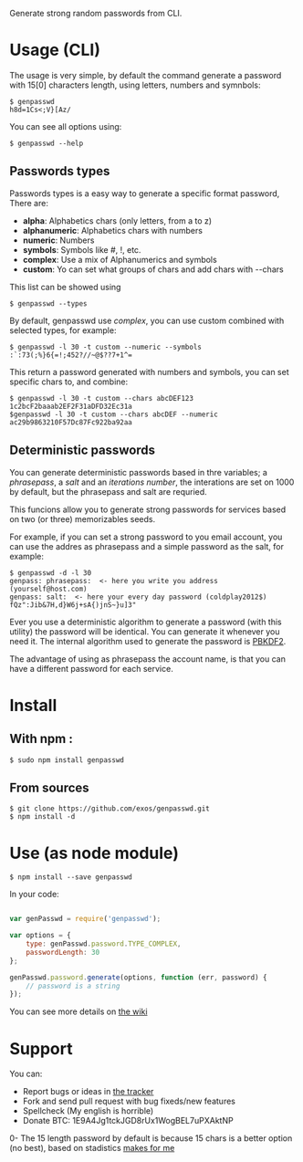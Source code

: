 
Generate strong random passwords from CLI.

# Usage (CLI)

The usage is very simple, by default the command generate a password with 15[0]
characters length, using letters, numbers and symnbols:

    $ genpasswd 
    h8d=1Cs<;V}[Az/

You can see all options using:

    $ genpasswd --help

## Passwords types

Passwords types is a easy way to generate a specific format password, There are:

* **alpha**: Alphabetics chars (only letters, from a to z)
* **alphanumeric**: Alphabetics chars with numbers
* **numeric**: Numbers
* **symbols**: Symbols like #, !, etc.
* **complex**: Use a mix of Alphanumerics and symbols
* **custom**: Yo can set what groups of chars and add chars with --chars

This list can be showed using 

    $ genpasswd --types

By default, genpasswd use _complex_, you can use custom combined with selected
types, for example:

    $ genpasswd -l 30 -t custom --numeric --symbols 
    :`:73(;%}6{=!;452?//~@$??7+1^=

This return a password generated with numbers and symbols, you can set specific
chars to, and combine:

    $ genpasswd -l 30 -t custom --chars abcDEF123
    1c2bcF2baaab2EF2F31aDFD32Ec31a
    $genpasswd -l 30 -t custom --chars abcDEF --numeric
    ac29b9863210F57Dc87Fc922ba92aa

## Deterministic passwords 

You can generate deterministic passwords based in thre variables; a 
_phrasepass_, a _salt_ and an _iterations number_, the interations are 
set on 1000 by default, but the phrasepass and salt are requried.

This funcions allow you to generate strong passwords for services based 
on two (or three) memorizables seeds.

For example, if you can set a strong password to you email account, you can 
use the addres as phrasepass and a simple password as the salt, for example:

    $ genpasswd -d -l 30
    genpass: phrasepass:  <- here you write you address (yourself@host.com)
    genpass: salt:  <- here your every day password (coldplay2012$) 
    fQz":Jib&7H,d}W6j+sA{)jnS~}u]3"

Ever you use a deterministic algorithm to generate a password (with this 
utility) the password will be identical. You can generate it whenever you need
it. The internal algorithm used to generate the password is 
[PBKDF2](https://en.wikipedia.org/wiki/PBKDF2).

The advantage of using as phrasepass the account name, is that you can have a
different password for each service.

# Install

## With npm :

    $ sudo npm install genpasswd

## From sources

    $ git clone https://github.com/exos/genpasswd.git
    $ npm install -d 

# Use (as node module)

    $ npm install --save genpasswd

In your code:

```JavaScript

var genPasswd = require('genpasswd');

var options = {
    type: genPasswd.password.TYPE_COMPLEX,
    passwordLength: 30
};

genPasswd.password.generate(options, function (err, password) {
    // password is a string
});

````

You can see more details on [the wiki](https://github.com/exos/genpasswd/wiki)

# Support

You can:

* Report bugs or ideas in [the tracker](https://github.com/exos/genpasswd/issues)
* Fork and send pull request with bug fixeds/new features
* Spellcheck (My english is horrible)
* Donate BTC:  1E9A4Jg1tckJGD8rUx1WogBEL7uPXAktNP

0- The 15 length password by default is because 15 chars is a better option
(no best), based on stadistics [makes for me](http://log.exodica.com.ar/D)
